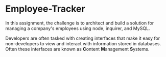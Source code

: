 # Employee-Tracker
In this assignment, the challenge is to architect and build a solution for managing a company's employees using node, inquirer, and MySQL.

Developers are often tasked with creating interfaces that make it easy for non-developers to view and interact with information stored in databases. Often these interfaces are known as **C**ontent **M**anagement **S**ystems.
